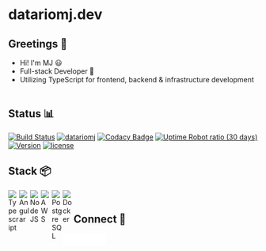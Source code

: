 # datariomj.dev

## Greetings 👋

- Hi! I'm MJ 😃
- Full-stack Developer 💼
- Utilizing TypeScript for frontend, backend & infrastructure development
&nbsp;

## Status 📊

[![Build Status](https://dev.azure.com/mrcjsph/datariomj/_apis/build/status%2FAzure%20Pipelines%20datariomj-ci-cd?branchName=main)][azure]
[![datariomj](https://img.shields.io/endpoint?url=https://dashboard.cypress.io/badge/simple/3zwyy9/main&style=flat&logo=cypress)][cypress]
[![Codacy Badge](https://app.codacy.com/project/badge/Grade/7436259e99ee41a7b58f146322089397)][codacy]
[![Uptime Robot ratio (30 days)](https://img.shields.io/uptimerobot/ratio/m796216246-33192eac05ffcc04bd1cd411)][uptime_robot]
[![Version](https://img.shields.io/github/v/release/datariomj/datariomj)][version]
[![license](https://img.shields.io/github/license/datariomj/datariomj)][license]
&nbsp;

## Stack 📦

[<img align="left" alt="Typescript" width="22px" src="https://cdn.jsdelivr.net/gh/devicons/devicon@latest/icons/typescript/typescript-original.svg" />][typescript]
[<img align="left" alt="Angular" width="22px" src="https://cdn.jsdelivr.net/gh/devicons/devicon@latest/icons/angular/angular-original.svg" />][angular]
[<img align="left" alt="NodeJS" width="22px" src="https://cdn.jsdelivr.net/gh/devicons/devicon@latest/icons/nodejs/nodejs-original.svg" />][nodejs]
[<img align="left" alt="AWS" width="22px" src="https://cdn.jsdelivr.net/gh/devicons/devicon@latest/icons/amazonwebservices/amazonwebservices-original-wordmark.svg" />][aws]
[<img align="left" alt="PostgreSQL" width="22px" src="https://cdn.jsdelivr.net/gh/devicons/devicon@latest/icons/postgresql/postgresql-original.svg" />][postgres]
[<img align="left" alt="Docker" width="22px" src="https://cdn.jsdelivr.net/gh/devicons/devicon@latest/icons/docker/docker-original-wordmark.svg" />][docker]
&nbsp;

## Connect 🔗

[<img align="left" alt="datariomj.dev" width="22px" src="https://raw.githubusercontent.com/datariomj/datariomj/main/src/assets/svg/datariomj-white.svg" />][website]
[<img align="left" alt="datariomj | LinkedIn" width="22px" src="https://raw.githubusercontent.com/datariomj/datariomj/main/src/assets/svg/linkedin-white.svg" />][linkedin]
[<img align="left" alt="datariomj | Instagram" width="22px" src="https://raw.githubusercontent.com/datariomj/datariomj/main/src/assets/svg/instagram-white.svg" />][instagram]
[<img align="left" alt="datariomj | SoundCloud" width="22px" src="https://raw.githubusercontent.com/datariomj/datariomj/main/src/assets/svg/soundcloud-white.svg" />][soundcloud]

[azure]: https://dev.azure.com/mrcjsph/datariomj/_build/latest?definitionId=5&branchName=main
[cypress]: https://dashboard.cypress.io/projects/3zwyy9/runs
[codacy]: https://app.codacy.com/gh/datariomj/datariomj/dashboard
[uptime_robot]: https://stats.uptimerobot.com/AGzj9HrMEo
[version]: https://github.com/datariomj/datariomj/releases
[license]: https://github.com/datariomj/datariomj/blob/main/LICENSE.md

[typescript]: https://www.typescriptlang.org
[angular]: https://angular.io
[nodejs]: https://nodejs.org
[postgres]: https://www.postgresql.org
[aws]: https://aws.amazon.com
[docker]: https://www.docker.com

[website]: https://datariomj.dev
[linkedin]: https://linkedin.com/in/datariomj
[instagram]: https://instagram.com/datariomj
[soundcloud]: https://soundcloud.com/datariomj
